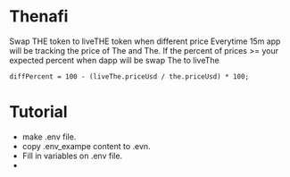 # Thenafi
Swap THE token to liveTHE token when different price
Everytime 15m app will be tracking the price of The and The. If the percent of prices >= your expected percent when dapp will be swap The to liveThe
```
diffPercent = 100 - (liveThe.priceUsd / the.priceUsd) * 100;
```


# Tutorial
- make .env file.
- copy .env_exampe content to .evn.
- Fill in variables on .env file.
- 
